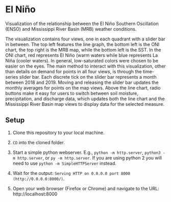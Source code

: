# El Niño

Visualization of the relationship between the El Niño Southern Oscillation (ENSO) and Mississippi River Basin (MRB) weather conditions.

The visualization contains four views, one in each quadrant with a slider bar in between. The top left features the line graph, the bottom left is the ONI chart, the top right is the MRB map, while the bottom left is the SST. In the ONI chart, red represents El Niño (warm waters while blue represents La Niña (cooler waters). In general, low-saturated colors were chosen to
be easier on the eyes. The main method to interact with this visualization, other than details on demand for points in all four views, is through the time-series slider bar. Each
discrete tick on the slider bar represents a month between 2018 and 2019. Moving and releasing the slider bar updates the monthly averages for points on the map views. Above the line chart, radio buttons make it easy for users to switch between soil moisture, precipitation, and discharge data, which updates both the line chart and the Mississippi River Basin map views to display data for the selected measure.

## Setup

1. Clone this repository to your local machine.

2. `CD` into the cloned folder.

3. Start a simple python webserver. E.g., `python -m http.server`, `python3 -m http.server`, or `py -m http.server`. If you are using python 2 you will need to use `python -m SimpleHTTPServer` instead.

4. Wait for the output: `Serving HTTP on 0.0.0.0 port 8000 (http://0.0.0.0:8000/)`.

5. Open your web browser (Firefox or Chrome) and navigate to the URL: http://localhost:8000